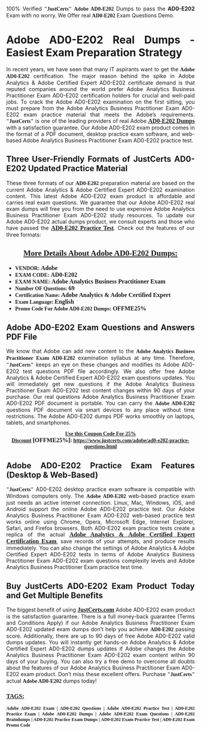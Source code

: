 <p style="text-align: justify;">100% Verified <span style="font-size:14px;"><span style="font-family:Georgia,serif;"><strong>"JustCerts"</strong></span></span> <span style="font-family:Georgia,serif;"><strong>Adobe AD0-E202</strong></span> Dumps to pass the <strong>AD0-E202</strong> Exam with no worry. We Offer real <span style="font-family:Georgia,serif;"><strong>AD0-E202</strong></span> Exam Questions Demo.</p>

<h1 style="text-align: justify;"><strong>Adobe AD0-E202 Real Dumps - Easiest Exam Preparation Strategy</strong></h1>

<p style="text-align: justify;">In recent years, we have seen that many IT aspirants want to get the <span style="font-family:Georgia,serif;"><strong>Adobe AD0-E202</strong></span> certification. The major reason behind the spike in Adobe Analytics & Adobe Certified Expert AD0-E202 certificate demand is that reputed companies around the world prefer Adobe Analytics Business Practitioner Exam AD0-E202 certification holders for crucial and well-paid jobs. To crack the Adobe AD0-E202 examination on the first sitting, you must prepare from the Adobe Analytics Business Practitioner Exam AD0-E202 exam practice material that meets the Adobe’s requirements. <span style="font-size:14px;"><span style="font-family:Georgia,serif;"><strong>"JustCerts"</strong></span></span> is one of the leading providers of real Adobe <a href="https://www.justcerts.com/adobe/ad0-e202-practice-questions.html"><span style="font-size:16px;"><u><span style="font-family:Georgia,serif;"><strong>AD0-E202 Dumps</strong></span></u></span></a> with a satisfaction guarantee. Our Adobe AD0-E202 exam product comes in the format of a PDF document, desktop practice exam software, and web-based Adobe Analytics Business Practitioner Exam AD0-E202 practice test.</p>

<h2 style="text-align: justify;"><strong>Three User-Friendly Formats of JustCerts AD0-E202 Updated Practice Material</strong></h2>

<p style="text-align: justify;">These three formats of our <span style="font-family:Georgia,serif;"><strong>AD0-E202 </strong></span> preparation material are based on the current Adobe Analytics & Adobe Certified Expert AD0-E202 examination content. This latest Adobe AD0-E202 exam product is affordable and carries real exam questions. We guarantee that our Adobe AD0-E202 real exam dumps will free you from the need to use expensive Adobe Analytics Business Practitioner Exam AD0-E202 study resources. To update our Adobe AD0-E202 actual dumps product, we consult experts and those who have passed the <a href="https://www.justcerts.com/adobe/ad0-e202-practice-questions.html"><u><span style="font-size:16px;"><span style="font-family:Georgia,serif;"><strong>AD0-E202 Practice Test</strong></span></span></u></a>. Check out the features of our three formats:</p>

<h2 style="text-align: center;"><u><strong><span style="font-family:Georgia,serif;">More Details About Adobe AD0-E202 Dumps:</span></strong></u></h2>

<ul>
	<li style="text-align: justify;"><span style="font-size:14px;"><span style="font-family:Georgia,serif;"><strong>VENDOR: </strong></span></span><span style="font-size:16px;"><span style="font-family:Georgia,serif;"><strong>Adobe</strong></span></span></li>
	<li style="text-align: justify;"><span style="font-size:14px;"><span style="font-family:Georgia,serif;"><strong>EXAM CODE: </strong></span></span><span style="font-size:16px;"><span style="font-family:Georgia,serif;"><strong>AD0-E202</strong></span></span></li>
	<li style="text-align: justify;"><span style="font-size:14px;"><span style="font-family:Georgia,serif;"><strong>EXAM NAME: </strong></span></span><span style="font-size:16px;"><span style="font-family:Georgia,serif;"><strong>Adobe Analytics Business Practitioner Exam</strong></span></span></li>
	<li style="text-align: justify;"><span style="font-size:14px;"><span style="font-family:Georgia,serif;"><strong>Number OF Questions: </strong></span></span><span style="font-size:16px;"><span style="font-family:Georgia,serif;"><strong>69</strong></span></span></li>
	<li style="text-align: justify;"><span style="font-size:14px;"><span style="font-family:Georgia,serif;"><strong>Certification Name: </strong></span></span><span style="font-size:16px;"><span style="font-family:Georgia,serif;"><strong>Adobe Analytics & Adobe Certified Expert</strong></span></span></li>
	<li style="text-align: justify;"><span style="font-size:14px;"><span style="font-family:Georgia,serif;"><strong>Exam Language: </strong></span></span><span style="font-size:16px;"><span style="font-family:Georgia,serif;"><strong>English</strong></span></span></li>
	<li style="text-align: justify;"><span style="font-size:14px;"><span style="font-family:Georgia,serif;"><strong>Promo Code For Adobe AD0-E202 Dumps: </strong></span></span><span style="font-size:16px;"><span style="font-family:Georgia,serif;"><strong>OFFME25%</strong></span></span></li>
</ul>

<h2 style="text-align: justify;"><strong>Adobe AD0-E202 Exam Questions and Answers PDF File</strong></h2>

<p style="text-align: justify;">We know that Adobe can add new content to the <span style="font-family:Georgia,serif;"><strong>Adobe Analytics Business Practitioner Exam AD0-E202</strong></span> examination syllabus at any time. Therefore, <span style="font-size:14px;"><span style="font-family:Georgia,serif;"><strong>"JustCerts"</strong></span></span> keeps an eye on these changes and modifies its Adobe AD0-E202 test questions PDF file accordingly. We also offer free Adobe Analytics & Adobe Certified Expert AD0-E202 exam questions updates. You will immediately get new questions if the Adobe Analytics Business Practitioner Exam AD0-E202 test content changes within 90 days of your purchase. Our real questions Adobe Analytics Business Practitioner Exam AD0-E202 PDF document is portable. You can carry the <span style="font-family:Georgia,serif;"><strong>Adobe AD0-E202</strong></span> questions PDF document via smart devices to any place without time restrictions. The Adobe AD0-E202 dumps PDF works smoothly on laptops, tablets, and smartphones.</p>

<p style="text-align: center;"><span style="font-size:14px;"><span style="font-family:Georgia,serif;"><strong><u>Use this Coupon Code For 25% Discount</u> </strong></span></span><span style="font-size:16px;"><span style="font-family:Georgia,serif;"><strong>[OFFME25%]</strong></span></span><span style="font-size:14px;"><span style="font-family:Georgia,serif;"><strong>: <u><a href="https://www.justcerts.com/adobe/ad0-e202-practice-questions.html">https://www.justcerts.com/adobe/ad0-e202-practice-questions.html</a></u></strong></span></span></p>

<h2 style="text-align: justify;"><strong>Adobe AD0-E202 Practice Exam Features (Desktop & Web-Based)</strong></h2>

<p style="text-align: justify;"><span style="font-size:14px;"><span style="font-family:Georgia,serif;"><strong>"JustCerts"</strong></span></span> AD0-E202 desktop practice exam software is compatible with Windows computers only. The <span style="font-family:Georgia,serif;"><strong>Adobe AD0-E202</strong></span> web-based practice exam just needs an active internet connection. Linux, Mac, Windows, iOS, and Android support the online Adobe AD0-E202 practice test. Our Adobe Analytics Business Practitioner Exam AD0-E202 web-based practice test works online using Chrome, Opera, Microsoft Edge, Internet Explorer, Safari, and Firefox browsers. Both AD0-E202 exam practice tests create a replica of the actual <u><a href="https://www.justcerts.com/adobe/adobe-analytics-certification-exams.html"><span style="font-size:16px;"><span style="font-family:Georgia,serif;"><strong>Adobe Analytics & Adobe Certified Expert Certification Exam</strong></span></span></a></u>, save records of your attempts, and produce results immediately. You can also change the settings of Adobe Analytics & Adobe Certified Expert AD0-E202 tests in terms of Adobe Analytics Business Practitioner Exam AD0-E202 exam questions complexity levels and Adobe Analytics Business Practitioner Exam practice test time.</p>

<h2 style="text-align: justify;"><strong>Buy JustCerts AD0-E202 Exam Product Today and Get Multiple Benefits</strong></h2>

<p style="text-align: justify;">The biggest benefit of using <a href="https://www.justcerts.com/"><u><span style="font-size:16px;"><span style="font-family:Georgia,serif;"><strong>JustCerts.com</strong></span></span></u></a> Adobe AD0-E202 exam product is the satisfaction guarantee. There is a full money-back guarantee (Terms and Conditions Apply) if our Adobe Analytics Business Practitioner Exam AD0-E202 updated exam dumps don’t help you achieve <span style="font-family:Georgia,serif;"><strong>AD0-E202 </strong></span> passing score. Additionally, there are up to 90 days of free Adobe AD0-E202 valid dumps updates. You will instantly get hands-on Adobe Analytics & Adobe Certified Expert AD0-E202 dumps updates if Adobe changes the Adobe Analytics Business Practitioner Exam AD0-E202 exam content within 90 days of your buying. You can also try a free demo to overcome all doubts about the features of our Adobe Analytics Business Practitioner Exam AD0-E202 exam product. Don’t miss these excellent offers. Purchase <span style="font-size:14px;"><span style="font-family:Georgia,serif;"><strong>"JustCerts"</strong></span></span> actual <span style="font-family:Georgia,serif;"><strong>Adobe AD0-E202</strong></span> dumps today!</p>

<h3 style="text-align: justify;"><u><span style="font-size:16px;"><span style="font-family:Georgia,serif;"><strong>TAGS:</strong></span></span></u></h3>

<p style="text-align: justify;"><span style="font-size:12px;"><span style="font-family:Georgia,serif;"><strong>Adobe AD0-E202 Exam | AD0-E202 Questions | Adobe AD0-E202 Practice Test | AD0-E202 Practice Exam | Adobe AD0-E202 Dumps | Adobe AD0-E202 Exam Questions | AD0-E202 Braindumps | AD0-E202 Practice Exam Dumps | AD0-E202 Exam Practice Test | AD0-E202 Exam Promo Code </strong></span></span></p>
